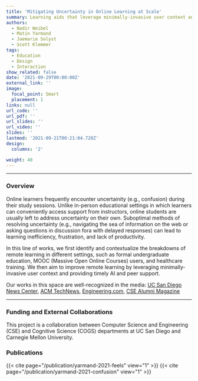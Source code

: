 ```yaml
---
title: 'Mitigating Uncertainty in Online Learning at Scale'
summary: Learning aids that leverage minimally-invasive user context and provide timely AI and peer support.
authors: 
  - Nadir Weibel
  - Matin Yarmand
  - Jaemarie Solyst
  - Scott Klemmer
tags:
  - Education
  - Design
  - Interaction
show_related: false
date: '2021-09-29T00:00:00Z'
external_link: ''
image:
  focal_point: Smart
  placement: 1
links: null
url_code: ''
url_pdf: ''
url_slides: ''
url_video: ''
slides: ''
lastmod: '2021-09-21T00:21:04.720Z'
design:
  columns: '2'

weight: 40
---
```

 
------
### Overview
Online learners frequently encounter uncertainity (e.g., confusion) during their study sessions. Unlike in-person educational settings in which learners can conveniently access support from instructors, online students are usually left to address uncertainty on their own. Suboptimal methods of resolving uncertainty (e.g., navigating the sea of information on the web or asking questions in discussion fora with delayed responses) can lead to learning inefficiency, frustration, and lack of productivity.

In this line of works, we first identify and contextualize the breakdowns of remote learning in different settings, such as formal undergraduate education, MOOC (Massive Open Online Courses) users, and healthcare training. We then aim to improve remote learning by leveraging minimally-invasive user context and providing timely AI and peer support. 

Our works in this space are well-recognized in the media: <a href="https://ucsdnews.ucsd.edu/feature/it-feels-like-im-talking-into-a-void-how-do-we-improve-the-virtual-classroom">UC San Diego News Center</a>, <a href="https://technews.acm.org/archives.cfm?fo=2021-06-jun/jun-14-2021.html">ACM TechNews</a>, <a href="https://www.engineering.com/story/student-research-aims-to-improve-nonverbal-communication-in-virtual-classrooms">Engineering.com</a>, <a href="https://csealumnimagazine.ucsd.edu/the-ongoing-pandemic-challenge">CSE Alumni Magazine</a>  

------

### Funding and External Collaborations

This project is a collaboration between Computer Science and Engineering (CSE) and Cognitive Science (COGS) departments at UC San Diego and Carnegie Mellon University.


### Publications

{{< cite page="/publication/yarmand-2021-feels" view="1" >}}
{{< cite page="/publication/yarmand-2021-confusion" view="1" >}}

